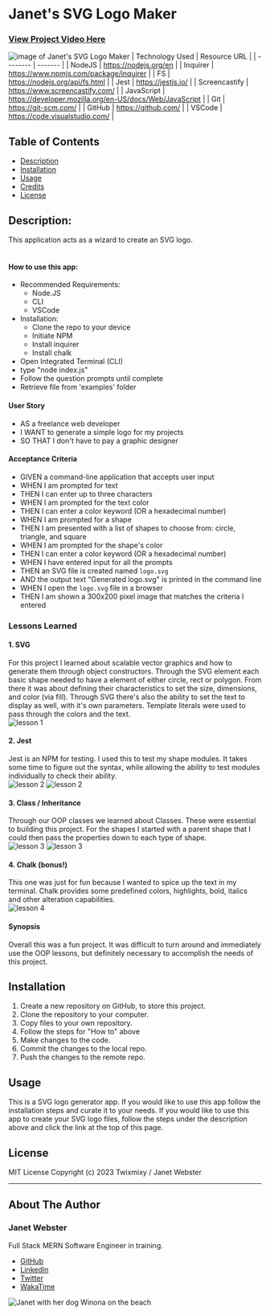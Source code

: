 # Janet's SVG Logo Maker

### [View Project Video Here](https:// "Janet's SVG Logo Maker")<br />
![image of Janet's SVG Logo Maker](assets/img/projectimage.png "image of Janet's SVG Logo Maker")
| Technology Used    | Resource URL |
| --------  | ------- |
| NodeJS      | https://nodejs.org/en |
| Inquirer      | https://www.npmjs.com/package/inquirer |
| FS      | https://nodejs.org/api/fs.html |
| Jest      | https://jestjs.io/ |
| Screencastify | https://www.screencastify.com/ |
| JavaScript | https://developer.mozilla.org/en-US/docs/Web/JavaScript |
| Git       | https://git-scm.com/ |
| GitHub     | https://github.com/ |
| VSCode    | https://code.visualstudio.com/ |


## Table of Contents

* [Description](#description)
* [Installation](#installation)
* [Usage](#usage)
* [Credits](#credits)
* [License](#license)

## Description:
This application acts as a wizard to create an SVG logo.<br />
<br />

#### How to use this app:

* Recommended Requirements: 
  * Node.JS
  * CLI
  * VSCode 
* Installation:
  * Clone the repo to your device 
  * Initiate NPM 
  * Install inquirer 
  * Install chalk
* Open Integrated Terminal (CLI) 
* type "node index.js" 
* Follow the question prompts until complete 
* Retrieve file from 'examples' folder

#### User Story
- AS a freelance web developer
- I WANT to generate a simple logo for my projects
- SO THAT I don't have to pay a graphic designer

#### Acceptance Criteria
- GIVEN a command-line application that accepts user input
- WHEN I am prompted for text
- THEN I can enter up to three characters
- WHEN I am prompted for the text color
- THEN I can enter a color keyword (OR a hexadecimal number)
- WHEN I am prompted for a shape
- THEN I am presented with a list of shapes to choose from: circle, triangle, and square
- WHEN I am prompted for the shape's color
- THEN I can enter a color keyword (OR a hexadecimal number)
- WHEN I have entered input for all the prompts
- THEN an SVG file is created named `logo.svg`
- AND the output text "Generated logo.svg" is printed in the command line
- WHEN I open the `logo.svg` file in a browser
- THEN I am shown a 300x200 pixel image that matches the criteria I entered


### Lessons Learned

#### 1. SVG
For this project I learned about scalable vector graphics and how to generate them through object constructors. Through the SVG element each basic shape needed to have a element of either circle, rect or polygon. From there it was about defining their characteristics to set the size, dimensions, and color (via fill). Through SVG there's also the ability to set the text to display as well, with it's own parameters. Template literals were used to pass through the colors and the text.
<br />
![lesson 1](assets/img/lesson1.png)

#### 2. Jest
Jest is an NPM for testing. I used this to test my shape modules. It takes some time to figure out the syntax, while allowing the ability to test modules individually to check their ability. 
<br />
![lesson 2](assets/img/lesson2.png)
![lesson 2](assets/img/lesson2b.png)

#### 3. Class / Inheritance
Through our OOP classes we learned about Classes. These were essential to building this project. For the shapes I started with a parent shape that I could then pass the properties down to each type of shape.
<br />
![lesson 3](assets/img/lesson3.png)
![lesson 3](assets/img/lesson3b.png)

#### 4. Chalk (bonus!)
This one was just for fun because I wanted to spice up the text in my terminal. Chalk provides some predefined colors, highlights, bold, italics and other alteration capabilities.
<br />
![lesson 4](assets/img/lesson4.png)

#### Synopsis
Overall this was a fun project. It was difficult to turn around and immediately use the OOP lessons, but definitely necessary to accomplish the needs of this project. 

## Installation

1. Create a new repository on GitHub, to store this project.
2. Clone the repository to your computer.
3. Copy files to your own repository.
4. Follow the steps for "How to" above
5. Make changes to the code.
6. Commit the changes to the local repo.
7. Push the changes to the remote repo.

## Usage

This is a SVG logo generator app. If you would like to use this app follow the installation steps and curate it to your needs. If you would like to use this app to create your SVG logo files, follow the steps under the description above and click the link at the top of this page.

## License

MIT License
Copyright (c) 2023 Twixmixy / Janet Webster

<hr />

## About The Author
### Janet Webster
Full Stack MERN Software Engineer in training.

- [GitHub](https://github.com/TwixmixyJanet/)
- [LinkedIn](https://www.linkedin.com/in/twixmixy/)
- [Twitter](https://twitter.com/Twixmixy)
- [WakaTime](https://wakatime.com/@Twixmixy)

![Janet with her dog Winona on the beach](https://avatars.githubusercontent.com/u/117195025?v=4)